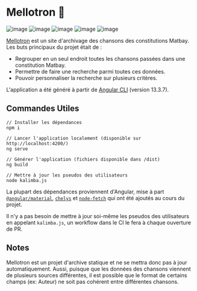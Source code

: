 # Mellotron :musical_keyboard:

![image](https://img.shields.io/badge/Angular-DD0031?style=for-the-badge&logo=angular&logoColor=white) ![image](https://img.shields.io/badge/HTML5-E34F26?style=for-the-badge&logo=html5&logoColor=white) ![image](https://img.shields.io/badge/npm-CB3837?style=for-the-badge&logo=npm&logoColor=white) ![image](https://img.shields.io/badge/Sass-CC6699?style=for-the-badge&logo=sass&logoColor=white) ![image](https://img.shields.io/badge/TypeScript-007ACC?style=for-the-badge&logo=typescript&logoColor=white)

[Mellotron](https://fr.wikipedia.org/wiki/Mellotron) est un site d'archivage des chansons des constitutions Matbay. Les buts principaux du projet était de :
* Regrouper en un seul endroit toutes les chansons passées dans une constitution Matbay.
* Permettre de faire une recherche parmi toutes ces données.
* Pouvoir personnaliser la recherche sur plusieurs critères.

L'application a été généré à partir de [Angular CLI](https://github.com/angular/angular-cli) (version 13.3.7).

## Commandes Utiles

```
// Installer les dépendances
npm i

// Lancer l'application localement (disponible sur http://localhost:4200/)
ng serve

// Générer l'application (fichiers disponible dans /dist)
ng build

// Mettre à jour les pseudos des utilisateurs
node kalimba.js
```

La plupart des dépendances proviennent d'Angular, mise à part [`@angular/material`](https://material.angular.io/guide/getting-started), [`chelys`](https://github.com/TableauBits/Chelys) et [`node-fetch`](https://www.npmjs.com/package/node-fetch) qui ont été ajoutés au cours du projet.

Il n'y a pas besoin de mettre à jour soi-même les pseudos des utilisateurs en appelant `kalimba.js`, un workflow dans le CI le fera à chaque ouverture de PR.

## Notes

Mellotron est un projet d'archive statique et ne se mettra donc pas à jour automatiquement. Aussi, puisque que les données des chansons viennent de plusieurs sources différentes, il est possible que le format de certains champs (ex: Auteur) ne soit pas cohérent entre différentes chansons.
